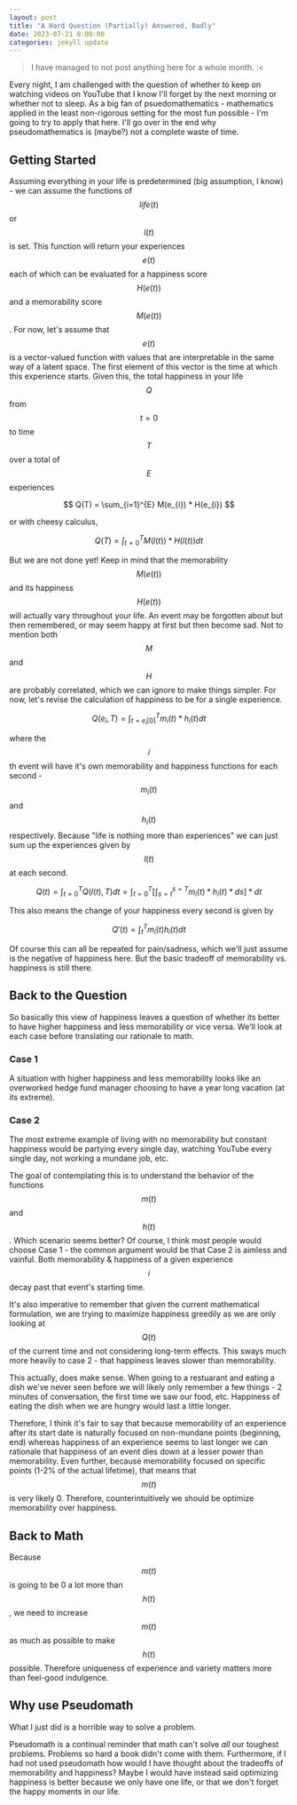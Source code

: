 ```yaml
---
layout: post
title: "A Hard Question (Partially) Answered, Badly"
date: 2023-07-21 0:00:00
categories: jekyll update
---
```


<script src="https://cdn.mathjax.org/mathjax/latest/MathJax.js?config=TeX-AMS-MML_HTMLorMML" type="text/javascript"></script>

> I have managed to not post anything here for a whole month. :<

Every night, I am challenged with the question of whether to keep on watching videos on YouTube that I know I'll forget by the next morning or whether not to sleep. As a big fan of psuedomathematics - mathematics applied in the least non-rigorous setting for the most fun possible - I'm going to try to apply that here. I'll go over in the end why pseudomathematics is (maybe?) not a complete waste of time.

## Getting Started

Assuming everything in your life is predetermined (big assumption, I know) - we can assume the functions of $$ life(t) $$ or $$ l(t) $$ is set. This function will return your experiences $$ e(t) $$ each of which can be evaluated for a happiness score $$ H(e(t)) $$ and a memorability score $$ M(e(t)) $$. For now, let's assume that $$ e(t) $$ is a vector-valued function with values that are interpretable in the same way of a latent space. The first element of this vector is the time at which this experience starts. Given this, the total happiness in your life $$ Q $$ from $$ t=0 $$ to time $$ T $$ over a total of $$ E $$ experiences

$$
Q(T) = \sum_{i=1}^{E} M(e_{i}) * H(e_{i})
$$

or with cheesy calculus,

$$
Q(T) = \int_{t=0}^{T} M(l(t)) * H(l(t)) dt
$$

But we are not done yet! Keep in mind that the memorability $$ M(e(t)) $$ and its happiness $$ H(e(t)) $$ will actually vary throughout your life. An event may be forgotten about but then remembered, or may seem happy at first but then become sad. Not to mention both $$ M $$ and $$ H $$ are probably correlated, which we can ignore to make things simpler. For now, let's revise the calculation of happiness to be for a single experience.

$$
Q(e_{i}, T) = \int_{t=e_{i}[0]}^{T} m_{i}(t) * h_{i}(t) dt
$$

where the $$i$$th event will have it's own memorability and happiness functions for each second - $$m_{i}(t)$$ and $$h_{i}(t)$$ respectively. Because "life is nothing more than experiences" we can just sum up the experiences given by $$ l(t) $$ at each second.

$$
Q(t) = \int_{t=0}^{T} Q(l(t), T)dt = \int_{t=0}^{T} [\int_{s=t}^{s=T} m_{i}(t) * h_{i}(t) * ds] * dt
$$

This also means the change of your happiness every second is given by

$$
    Q'(t)= \int_{t}^{T} m_{i}(t) h_{i}(t) dt
$$

Of course this can all be repeated for pain/sadness, which we'll just assume is the negative of happiness here. But the basic tradeoff of memorability vs. happiness is still there.

## Back to the Question

So basically this view of happiness leaves a question of whether its better to have higher happiness and less memorability or vice versa. We'll look at each case before translating our rationale to math.

### Case 1

A situation with higher happiness and less memorability looks like an overworked hedge fund manager choosing to have a year long vacation (at its extreme).

### Case 2

The most extreme example of living with no memorability but constant happiness would be partying every single day, watching YouTube every single day, not working a mundane job, etc.

The goal of contemplating this is to understand the behavior of the functions $$m(t) $$ and $$h(t)$$. Which scenario seems better? Of course, I think most people would choose Case 1 - the common argument would be that Case 2 is aimless and vainful. Both memorability & happiness of a given experience $$ i $$ decay past that event's starting time.

It's also imperative to remember that given the current mathematical formulation, we are trying to maximize happiness greedily as we are only looking at $$ Q(t) $$ of the current time and not considering long-term effects. This sways much more heavily to case 2 - that happiness leaves slower than memorability.

This actually, does make sense. When going to a restuarant and eating a dish we've never seen before we will likely only remember a few things - 2 minutes of conversation, the first time we saw our food, etc. Happiness of eating the dish when we are hungry would last a little longer.

Therefore, I think it's fair to say that because memorability of an experience after its start date is naturally focused on non-mundane points (beginning, end) whereas happiness of an experience seems to last longer we can rationale that happiness of an event dies down at a lesser power than memorability. Even further, because memorability focused on specific points (1-2% of the actual lifetime), that means that $$ m(t) $$ is very likely 0. Therefore, counterintuitively we should be optimize memorability over happiness.

## Back to Math

Because $$ m(t) $$ is going to be 0 a lot more than $$ h(t) $$, we need to increase $$ m(t) $$ as much as possible to make $$ h(t) $$ possible. Therefore uniqueness of experience and variety matters more than feel-good indulgence.

## Why use Pseudomath

What I just did is a horrible way to solve a problem.

Pseudomath is a continual reminder that math can't solve _all_ our toughest problems. Problems so hard a book didn't come with them. Furthermore, if I had not used pseudomath how would I have thought about the tradeoffs of memorability and happiness? Maybe I would have instead said optimizing happiness is better because we only have one life, or that we don't forget the happy moments in our life.
